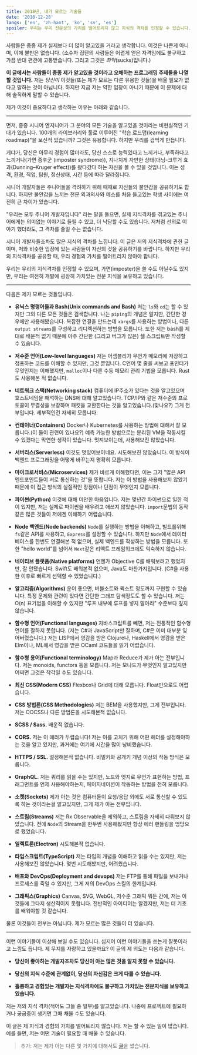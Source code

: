 ```yaml
---
title: 2018년, 내가 모르는 기술들
date: '2018-12-28'
langs: ['en', 'zh-hant', 'ko', 'sv', 'es']
spoiler: 우리는 우리 전문성의 가치를 떨어트리지 않고 지식의 격차를 인정할 수 있습니다.
---
```


사람들은 종종 제가 실제보다 더 많이 알고있을 거라고 생각합니다. 이것은 나쁜게 아니며, 이에 불만은 없습니다. (소수자 집단의 사람들은 어렵게 얻은 자격임에도 불구하고 가끔 반대 편견에 고통받습니다. 그리고 그것은 *최악*(sucks)입니다.)

**이 글에서는 사람들이 종종 제가 알고있을 것이라고 오해하는 프로그래밍 주제들을 나열할 것입니다.** 저는 *당신이* 이것들(또는 제가 모르는 다른 유용한 것들)을 배울 필요가 없다고 말하는 것이 아닙니다. 하지만 지금 저는 약한 입장이 아니기 때문에 이 문제에 대해 솔직하게 말할 수 있습니다.

제가 이것이 중요하다고 생각하는 이유는 아래와 같습니다.

---

먼저, 종종 시니어 엔지니어가 그 분야의 모든 기술을 알고있을 것이라는 비현실적인 기대가 있습니다. 100개의 라이브러리와 툴로 이루어진 "학습 로드맵(learning roadmap)"을 보신적 있습니까? 그것은 유용합니다. 하지만 우리를 겁먹게 만듭니다.

게댜가, 당신은 아무리 경험이 많더라도, 당신 스스로 능력있다고 느끼거나, 부족하다고 느끼거나(가면 증후군 (imposter syndrome)), 지나치게 자만한 상태(더닝-크루거 효과(Dunning–Kruger effect))를 왔다갔다 하는 자신을 볼 수 있을 것입니다. 이는 성격, 환경, 직업, 팀원, 정신상태, 시간 등에 따라 달라집니다.

시니어 개발자들은 주니어들을 격려하기 위해 때때로 자신들의 불안감을 공유하기도 합니다. 하지만 불안감을 느끼는 전문 외과의사와 메스를 처음 들고있는 학생 사이에는 여전히 큰 차이가 있습니다.

"우리는 모두 주니어 개발자입니다" 라는 말을 들으면, 실제 지식격차를 겪고있는 주니어에게는 의미없는 이야기로 들릴 수 있고, 더 낙담할 수도 있습니다. 저처럼 선의로 이야기 했더라도, 그 격차를 줄일 수는 없습니다.

시니어 개발자들조차도 많은 지식의 격차를 느낍니다. 이 글은 저의 지식격차에 관한 글이며, 저와 비슷한 입장에 있는 사람들이 자신의 것을 공유하기를 바랍니다. 하지만 우리의 지식격차를 공유할 때, 우리 경험의 가치를 떨어트리지 않아야 합니다.

우리는 우리의 지식격차를 인정할 수 있으며, 가면(imposter)을 쓸 수도 아닐수도 있지만, 우리는 여전히 개발에 굉장히 가치있는 전문 지식을 보유하고 있습니다.

---

다음은 제가 모르는 것들입니다.

* **유닉스 명령어들과 Bash(Unix commands and Bash)** 저는 `ls`와 `cd`는 할 수 있지만 그외 다른 모든 것들은 검색합니다. 나는 `piping`의 개념은 알지만, 간단한 경우에만 사용해봤습니다. 복잡한 연결을 만드는데 `xargs`를 사용하는 방법이나, 다른 `output streams`를 구성하고 리디렉션하는 방법을 모릅니다. 또한 저는 bash를 제대로 배운적 없기 때문에 아주 간단한 (그리고 버그가 많은) 쉘 스크립트만 작성할 수 있습니다.

* **저수준 언어(Low-level languages)** 저는 어셈블리가 무언가 메모리에 저장하고 점프하는 코드를 이해할 수 있지만, 그것 뿐입니다. C언어 몇 줄을 써보고 포인터가 무엇인지는 이해했지만, `malloc`이나 다른 수동 메모리 관리 기법을 모릅니다. Rust도 사용해본 적 없습니다.

* **네트워크 스택(Networking stack)** 컴퓨터에 IP주소가 있다는 것을 알고있으며 호스트네임을 해석하는 DNS에 대해 알고있습니다. TCP/IP와 같은 저수준의 프로토콜이 무결성을 보장하며 패킷을 교환한다는 것을 알고있습니다.(맞나요?) 그게 전부입니다. 세부적인건 자세히 모릅니다.

* **컨테이너(Containers)** Docker나 Kubernetes를 사용하는 방법에 대해서 잘 모릅니다.(이 둘이 관련이 있나요?) 예측 가능한 방법으로는 분리된 VM을 작동시킬 수 있겠다는 막연한 생각이 있습니다. 멋져보이는데, 사용해보진 않았습니다.

* **서버리스(Serverless)** 이것도 멋있어보이네요. 시도해보진 않았습니다. 이 방식이 백엔드 프로그래밍을 어떻게 바꾸는지 명확히 모릅니다.

* **마이크로서비스(Microservices)** 제가 바르게 이해했다면, 이는 그저 "많은 API 엔드포인트들이 서로 통신하는 것"을 뜻합니다. 저는 이 방법을 사용해보지 않았기 때문에 이 접근 방식의 실질적인 장점이나 단점이 무엇인지 모릅니다.

* **파이썬(Python)** 이것에 대해 미안한 마음입니다. 저는 몇년간 파이썬으로 일한 적이 있지만, 저는 실제로 파이썬을 배우려고 애쓰지 않았습니다. `import`문법의 동작 같은 많은 것들이 저에겐 이해하기 어렵습니다.

* **Node 백엔드(Node backends)** `Node`를 실행하는 방법을 이해하고, 빌드를위해 `fs`같은 API를 사용하고, `Express`를 설정할 수 있습니다. 하지만 `Node`에서 데이터베이스를 한번도 연결해본 적 없으며, 실제 백엔드를 작성하는 방법을 모릅니다. 또한 "hello world"를 넘어서 `Next`같은 리액트 프레임워크에도 익숙하지 않습니다.

* **네이티브 플랫폼(Native platforms)** 언젠가 Objective C를 배워보려고 했었지만, 잘 안됐습니다. Swift도 배워본적 없으며, Java도 마찬가지입니다. (C#을 사용한 이후로 빠르게 선택할 수 있었습니다.)

* **알고리즘(Algorithms)** 운이 좋으면, 버블소트와 퀵소트 정도까지 구현할 수 있습니다. 특정 문제와 관련이 있다면 간단한 그래프 탐색정도도 할 수 있습니다. 저는 O(n) 표기법을 이해할 수 있지만 "루프 내부에 루프를 넣지 말아라" 수준보다 깊지 않습니다.

* **함수형 언어(Functional languages)** 자바스크립트를 빼면, 저는 전통적인 함수형 언어를 잘하지 못합니다. (저는 C#과 JavaScript만 잘하며, C#은 이미 대부분 잊어버렸습니다.) 저는 LISP에서 영감을 받은 Clojure나, Haskell에서 영감을 받은 Elm이나, ML에서 영감을 받은 OCaml 코드들을 읽기 어렵습니다.

* **함수형 용어(Functional terminology)** Map과 Reduce가 제가 아는 전부입니다. 저는 monoids, functors 등을 모릅니다. 저는 모나드가 무엇인지 알고있지만 어쩌면 그것은 착각일 수도 있습니다.

* **최신 CSS(Modern CSS)** Flexbox나 Grid에 대해 모릅니다. Float만으로도 어렵습니다.

* **CSS 방법론(CSS Methodologies)** 저는 BEM을 사용했지만, 그게 전부입니다. 저는 OOCSS나 다른 방법론을 시도해본적 없습니다.

* **SCSS / Sass.** 배운적 없습니다.

* **CORS.** 저는 이 에러가 두렵습니다! 저는 이를 고치기 위해 어떤 헤더를 설정해야하는 것을 알고 있지만, 과거에는 여기에 시간을 많이 낭비했습니다.

* **HTTPS / SSL.** 설정해본적 없습니다. 비밀키와 공개키 개념 이상의 작동 방식은 모릅니다.

* **GraphQL.** 저는 쿼리를 읽을 수는 있지만, 노드와 엣지로 무언가 표현하는 방법, 프래그먼트를 언제 사용해야하는지, 페이지네이션이 작동하는 방법을 전혀 모릅니다.

* **소켓(Sockets)** 제가 아는 것은 컴퓨터들이 요청/응답 외에도 서로 통신할 수 있도록 하는 것이라는걸 알고있지만, 그게 제가 아는 전부입니다.

* **스트림(Streams)** 저는 Rx Observable을 제외하고, 스트림을 자세히 다뤄보지 않았습니다. 전에 `Node`의 Stream을 한두번 사용해봤지만 항상 에러 핸들링을 엉망으로 했었습니다.

* **일렉트론(Electron)** 시도해본적 없습니다.

* **타입스크립트(TypeScript)** 저는 타입의 개념을 이해하고 읽을 수는 있지만, 저는 사용해보진 않았습니다. 몇번 시도해봤지만, 어려웠습니다.

* **배포와 DevOps(Deployment and devops)** 저는 FTP를 통해 파일을 보내거나 프로세스를 죽일 수 있지만, 그게 저의 DevOps 스킬의 한계입니다.

* **그래픽스(Graphics)** Canvas, SVG, WebGL, 저수준 그래픽 뭐든 간에, 저는 이것들에 그다지 생산적이지 못합니다. 전반적인 아이디어는 알겠지만, 저는 더 기초를 배워야할 것 같습니다.

물론 이것들이 전부는 아닙니다. 제가 모르는 많은 것들이 더 있습니다.

---

이런 이야기들이 이상해 보일 수도 있습니다. 심지어 이런 이야기들을 쓰는게 잘못이라고 느낌도 듭니다. 제 무지를 자랑하고 있을까요? 이 글의 제 의도는 다음과 같습니다.

* **당신이 좋아하는 개발자조차도 당신이 아는 많은 것을 알지 못할 수 있습니다.**

* **당신의 지식 수준에 관계없이, 당신의 자신감은 크게 다를 수 있습니다.**

* **훌륭하고 경험있는 개발자는 지식격차에도 불구하고 가치있는 전문지식을 보유하고 있습니다.**

저는 저의 지식 격차(적어도 그들 중 일부)를 알고있습니다. 나중에 프로젝트에 필요하거나 궁금증이 생기면 그때 채울 수도 있습니다.

이 글은 제 지식과 경험의 가치를 떨어트리지 않습니다. 저는 할 수 있는 일이 많습니다. 예를 들면, 저는 어떤 기술이 필요할 때 배울 수 있습니다.

>추가: 저는 제가 아는 다른 몇 가지에 대해서도 [글](https://overreacted.io/the-elements-of-ui-engineering/)을 썼습니다.
